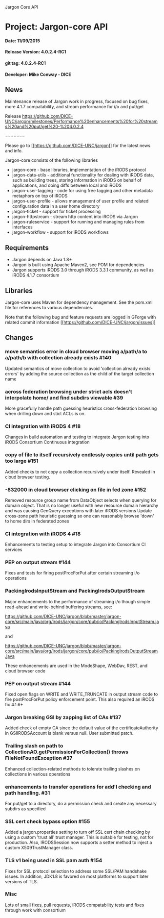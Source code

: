 
Jargon Core API


# Project: Jargon-core API
#### Date: 11/09/2015
#### Release Version: 4.0.2.4-RC1
#### git tag: 4.0.2.4-RC1
#### Developer: Mike Conway - DICE

## News

Maintenance release of Jargon work in progress, focused on bug fixes, more 4.1.7 compatability, and stream performance for i/o and put/get

Release  https://github.com/DICE-UNC/jargon/milestones/Performance%20enhancements%20for%20streams%20and%20put/get%20-%204.0.2.4

=======

Please go to [[https://github.com/DICE-UNC/jargon]] for the latest news and info.

Jargon-core consists of the following libraries

* jargon-core - base libraries, implementation of the iRODS protocol
* jargon-data-utils - additional functionality for dealing with iRODS data, such as building trees, storing information in iRODS on behalf of applications, and doing diffs between local and iRODS
* jargon-user-tagging - code for using free tagging and other metadata metaphors on top of iRODS
* jargon-user-profile - allows management of user profile and related configuration data in a user home directory
* jargon-ticket - support for ticket processing
* jargon-httpstream - stream http content into iRODS via Jargon
* jargon-ruleservice - support for running and managing rules from interfaces
* jargon-workflow - support for iRODS workflows

## Requirements

* Jargon depends on Java 1.8+
* Jargon is built using Apache Maven2, see POM for dependencies
* Jargon supports iRODS 3.0 through iRODS 3.3.1 community, as well as iRODS 4.1.7 consortium

## Libraries

Jargon-core uses Maven for dependency management.  See the pom.xml file for references to various dependencies.

Note that the following bug and feature requests are logged in GForge with related commit information [[https://github.com/DICE-UNC/jargon/issues]]

## Changes

### move semantics error in cloud browser moving a/path/a to a/path/b with collection already exists #140

Updated semantics of move collection to avoid 'collection already exists errors' by adding the source collection as the child of the target collection name

###  across federation browsing under strict acls doesn't interpolate home/ and find subdirs viewable #39 

More gracefully handle path guessing heuristics cross-federation browsing when drilling down and stict ACLs is on.  

###  CI integration with iRODS 4 #18 

Changes in build automation and testing to integrate Jargon testing into iRODS Consortium Continuous integration

###  copy of file to itself recursively endlessly copies until path gets too large #151 

Added checks to not copy a collection recursively under itself.  Revealed in cloud browser testing.

###  -832000 in cloud browser clicking on file in fed zone #152 

Removed resource group name from DataObject selects when querying for domain object. That is no longer useful with new resource domain hierarchy and was causing GenQuery exceptions with later iRODS versions
Update cross-zone path heuristic guessing so one can reasonably browse 'down' to home dirs in federated zones

###  CI integration with iRODS 4 #18 

Enhancements to testing setup to integrate Jargon into Consortium CI services

###  PEP on output stream #144 

Fixes and tests for firing postProcForPut after certain streaming i/o operations

### PackingIrodsInputStream and PackingIrodsOutputStream 

Major enhancements to the performance of streaming i/o though simple read-ahead and write-behind buffering streams, see:

https://github.com/DICE-UNC/jargon/blob/master/jargon-core/src/main/java/org/irods/jargon/core/pub/io/PackingIrodsInputStream.java

and

https://github.com/DICE-UNC/jargon/blob/master/jargon-core/src/main/java/org/irods/jargon/core/pub/io/PackingIrodsOutputStream.java

These enhancements are used in the ModeShape, WebDav, REST, and cloud browser code

###  PEP on output stream #144 

Fixed open flags on WRITE and WRITE_TRUNCATE in output stream code to fire postProcForPut policy enforcement point.  This also required an iRODS fix 4.1.6+

###  Jargon breaking GSI by zapping list of CAs #137 

Added check of empty CA since the default value of the certificateAuthority in GSIIRODSAccount is blank versus null.  User submitted patch.

###  Trailing slash on path to CollectionAO.getPermissionForCollection() throws FileNotFoundException #37 

Enhanced collection-related methods to tolerate trailing slashes on collections in various operations

###  enhancements to transfer operations for add'l checking and path handling. #31 

For put/get to a directory, do a permission check and create any necessary subdirs as specified

###  SSL cert check bypass option #155 

Added a jargon.properties setting to turn off SSL cert chain checking by using a custom 'trust all' trust manager.  This is suitable for testing, not for production.  Also, IRODSSession now supports a setter method to inject a custom X509TrustManager class.

###  TLS v1 being used in SSL pam auth #154

Fixes for SSL protocol selection to address some SSL/PAM handshake issues.  In addition, JDK1.8 is favored on most platforms to support later versions of TLS.


### Misc

Lots of small fixes, pull requests, iRODS compatability tests and fixes through work with consortium
